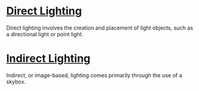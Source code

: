 
 # [Direct Lighting](https://github.com/ZilchEngine/ZilchDocs/blob/master/zilch_editor_documentation/zilchmanual/graphics/lighting/direct_lighting.md)
Direct lighting involves the creation and placement of light objects, such as a directional light or point light. 

 # [Indirect Lighting](https://github.com/ZilchEngine/ZilchDocs/blob/master/zilch_editor_documentation/zilchmanual/graphics/lighting/indirect_lighting.md)
Indirect, or image-based, lighting comes primarily through the use of a skybox.
 

 
